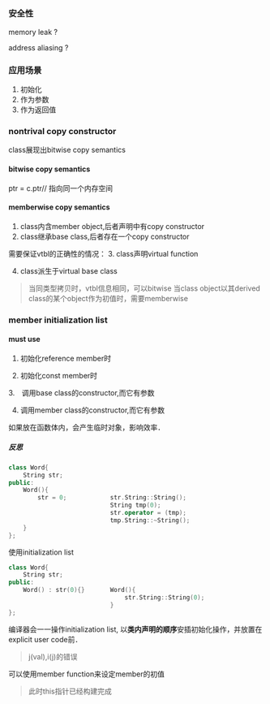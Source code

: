 ##

### 安全性

memory leak ?

address aliasing ?

### 应用场景

1.	初始化
2.	作为参数
3.	作为返回值

### nontrival copy constructor

class展现出bitwise copy semantics

#### bitwise copy semantics

ptr = c.ptr// 指向同一个内存空间

#### memberwise copy semantics

1.	class内含member object,后者声明中有copy constructor
2.	class继承base class,后者存在一个copy constructor 

需要保证vtbl的正确性的情况：
3.	class声明virtual function

4.	class派生于virtual base class
> 当同类型拷贝时，vtbl信息相同，可以bitwise
> 当class object以其derived class的某个object作为初值时，需要memberwise

### member initialization list

#### must use

1.	初始化reference member时

2.	初始化const member时

3.　调用base class的constructor,而它有参数

4.	调用member class的constructor,而它有参数

如果放在函数体内，会产生临时对象，影响效率．

##### 反思

```c++
class Word{					
	String str;
public:
	Word(){																
		str = 0;			str.String::String();
							String tmp(0);
							str.operator = (tmp);
							tmp.String::~String();
	}
};
```

使用initialization list
```c++
class Word{
	String str;
public:
	Word() : str(0){}		Word(){
								str.String::String(0);
							}
};
```

编译器会一一操作initialization list, 以**类内声明的顺序**安插初始化操作，并放置在explicit user code前．
> j(val),i(j)的错误

可以使用member function来设定member的初值
> 此时this指针已经构建完成







